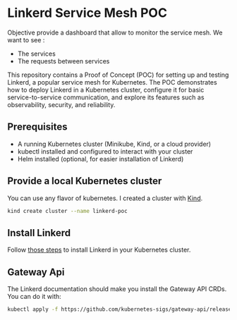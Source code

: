 # Linkerd Service Mesh POC

Objective provide a dashboard that allow to monitor the service mesh. We want to see :

- The services
- The requests between services


This repository contains a Proof of Concept (POC) for setting up and testing Linkerd, a popular service mesh for Kubernetes. The POC demonstrates how to deploy Linkerd in a Kubernetes cluster, configure it for basic service-to-service communication, and explore its features such as observability, security, and reliability.

## Prerequisites

- A running Kubernetes cluster (Minikube, Kind, or a cloud provider)
- kubectl installed and configured to interact with your cluster
- Helm installed (optional, for easier installation of Linkerd)


## Provide a local Kubernetes cluster

You can use any flavor of kubernetes. I created a cluster with [Kind](https://kind.sigs.k8s.io/).

```bash
kind create cluster --name linkerd-poc
```

## Install Linkerd

Follow [those steps](https://linkerd.io/2.18/getting-started/) to install Linkerd in your Kubernetes cluster.

## Gateway Api

The Linkerd documentation should make you install the Gateway API CRDs. You can do it with:

```bash
kubectl apply -f https://github.com/kubernetes-sigs/gateway-api/releases/download/v1.2.1/standard-install.yaml
```
